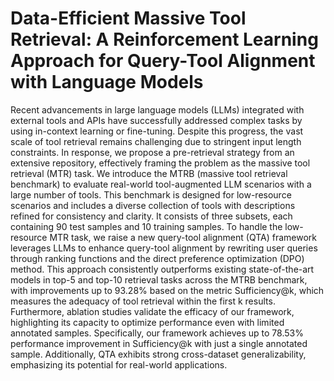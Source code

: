 # Data-Efficient Massive Tool Retrieval: A Reinforcement Learning Approach for Query-Tool Alignment with Language Models

Recent advancements in large language models (LLMs) integrated with external tools and APIs have successfully addressed complex tasks by using in-context learning or fine-tuning. Despite this progress, the vast scale of tool retrieval remains challenging due to stringent input length constraints. In response, we propose a pre-retrieval strategy from an extensive repository, effectively framing the problem as the massive tool retrieval (MTR) task. We introduce the MTRB (massive tool retrieval benchmark) to evaluate real-world tool-augmented LLM scenarios with a large number of tools. This benchmark is designed for low-resource scenarios and includes a diverse collection of tools with descriptions refined for consistency and clarity. It consists of three subsets, each containing 90 test samples and 10 training samples. To handle the low-resource MTR task, we raise a new query-tool alignment (QTA) framework leverages LLMs to enhance query-tool alignment by rewriting user queries through ranking functions and the direct preference optimization (DPO) method. This approach consistently outperforms existing state-of-the-art models in top-5 and top-10 retrieval tasks across the MTRB benchmark, with improvements up to 93.28% based on the metric Sufficiency@k, which measures the adequacy of tool retrieval within the first k results. Furthermore, ablation studies validate the efficacy of our framework, highlighting its capacity to optimize performance even with limited annotated samples. Specifically, our framework achieves up to 78.53% performance improvement in Sufficiency@k with just a single annotated sample. Additionally, QTA exhibits strong cross-dataset generalizability, emphasizing its potential for real-world applications.
